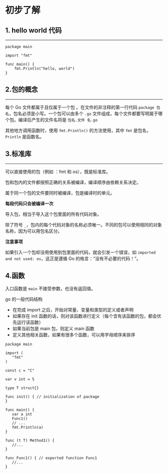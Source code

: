 # 初步了解

 ## 1. hello world 代码
 
----------


``` golang
package main

import "fmt"

func main() {
	fmt.Println("hello, world")
}
```


## 2.包的概念

----------

每个 Go 文件都属于且仅属于一个包 。在文件的非注释的第一行代码 `package 包名`，包名必须是小写。一个包可以由多个 `.go` 文件组成，每个文件都要写明属于哪个包。编译后产生的文件名将是 `包名.文件 名.go`

其他地方调用函数时，使用 `fmt.Println()` 的方法使用，其中 `fmt` 是包名，`Println` 是函数名。

## 3.标准库
---------

可以直接使用的包（例如 ：fmt 和 os），既是标准库。

包和包内的文件都按照正确的关系被编译，编译顺序由依赖关系决定。

属于同一个包的文件要同时被编译，包是编译时的单元。

**每段代码只会被编译一次**

导入包，相当于导入这个包里面的所有代码对象。

除了符号 `_`，包内的每个代码对象的名称必须唯一。不同的包可以使用相同的对象名称，因为可以用包名区分。


**注意事项**

如果引入一个包却没用使用到包里面的代码，就会引发一个错误，如 `imported and not used: os`，这正是遵循 Go 的格言：“没有不必要的代码！”。

## 4.函数

入口函数是 `main` 不接受参数，也没有返回值。

go 的一般代码结构

 - 在完成 import 之后，开始对常量、变量和类型的定义或者声明
 - 如果存在 init 函数的话，则对该函数进行定义（每个含有该函数的包，都会优先运行该函数）
 - 如果当前包是 main 包，则定义 main 函数
 - 定义其他相关函数，如果有很多个函数，可以用字母顺序来排序

``` golang
package main

import (
   "fmt"
)

const c = "C"

var v int = 5

type T struct{}

func init() { // initialization of package
}

func main() {
   var a int
   Func1()
   // ...
   fmt.Println(a)
}

func (t T) Method1() {
   //...
}

func Func1() { // exported function Func1
   //...
}
```


